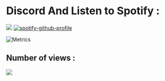 # Discord And Listen to Spotify :
<img src="https://discord.c99.nl/widget/theme-2/549348220292038656.png"> [![spotify-github-profile](https://spotify-github-profile.vercel.app/api/view?uid=vhf7ohgkp9hbjpp19bvm8rxjw&cover_image=true&theme=natemoo-re&bar_color=ff0006&bar_color_cover=false)](https://spotify-github-profile.vercel.app/api/view?uid=vhf7ohgkp9hbjpp19bvm8rxjw&redirect=true)

![Metrics](https://metrics.lecoq.io/lalique-exe?template=classic&stars=1&followup=1&languages=1&lines=1&repositories=1&gists=1&introduction=1&pagespeed=1&achievements=1&repositories=100&repositories.batch=100&repositories.forks=false&repositories.affiliations=owner&languages.limit=5&languages.threshold=0%25&languages.colors=github&languages.aliases=HTML5%20CSS3%20JavaScript&languages.sections=most-used&languages.indepth=false&languages.analysis.timeout=1&languages.categories=markup%2C%20programming&languages.recent.categories=markup%2C%20programming&languages.recent.load=300&languages.recent.days=4&stars.limit=4&followup.sections=repositories&followup.indepth=true&achievements.threshold=C&achievements.secrets=true&achievements.display=detailed&achievements.limit=0&introduction.title=true&pagespeed.url=.user.website&pagespeed.detailed=false&pagespeed.screenshot=false&config.timezone=Europe%2FParis&config.twemoji=true&config.octicon=true&config.display=large)

## Number of views :
<img src="https://profile-counter.glitch.me/lalique-exe/count.svg">
